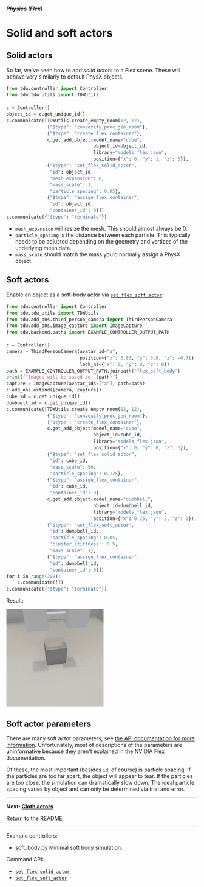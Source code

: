 ##### Physics (Flex)

# Solid and soft actors

## Solid actors

So far, we've seen how to add *solid actors* to a Flex scene. These will behave very similarly to default PhysX objects.

```python
from tdw.controller import Controller
from tdw.tdw_utils import TDWUtils

c = Controller()
object_id = c.get_unique_id()
c.communicate([TDWUtils.create_empty_room(12, 12),
               {"$type": "convexify_proc_gen_room"},
               {"$type": "create_flex_container"},
               c.get_add_object(model_name="cube",
                                object_id=object_id,
                                library="models_flex.json",
                                position={"x": 0, "y": 1, "z": 0}),
               {"$type": "set_flex_solid_actor",
                "id": object_id,
                "mesh_expansion": 0,
                "mass_scale": 1,
                "particle_spacing": 0.05},
               {"$type": "assign_flex_container",
                "id": object_id,
                "container_id": 0}])
c.communicate({"$type": "terminate"})
```

- `mesh_expansion` will resize the mesh. This should almost always be 0.
- `particle_spacing` is the distance between each particle. This typically needs to be adjusted depending on the geometry and vertices of the underlying mesh data.
- `mass_scale` should match the mass you'd normally assign a PhysX object.

## Soft actors

Enable an object as a soft-body actor via [`set_flex_soft_actor`](../../api/command_api.md#set_flex_soft_actor):

```python
from tdw.controller import Controller
from tdw.tdw_utils import TDWUtils
from tdw.add_ons.third_person_camera import ThirdPersonCamera
from tdw.add_ons.image_capture import ImageCapture
from tdw.backend.paths import EXAMPLE_CONTROLLER_OUTPUT_PATH

c = Controller()
camera = ThirdPersonCamera(avatar_id="a",
                           position={"x": 3.83, "y": 3.6, "z": -0.71},
                           look_at={"x": 0, "y": 0, "z": 0})
path = EXAMPLE_CONTROLLER_OUTPUT_PATH.joinpath("flex_soft_body")
print(f"Images will be saved to: {path}")
capture = ImageCapture(avatar_ids=["a"], path=path)
c.add_ons.extend([camera, capture])
cube_id = c.get_unique_id()
dumbbell_id = c.get_unique_id()
c.communicate([TDWUtils.create_empty_room(12, 12),
               {'$type': 'convexify_proc_gen_room'},
               {'$type': 'create_flex_container'},
               c.get_add_object(model_name="cube",
                                object_id=cube_id,
                                library="models_flex.json",
                                position={"x": 0, "y": 0, "z": 0}),
               {"$type": "set_flex_solid_actor",
                "id": cube_id,
                "mass_scale": 50,
                "particle_spacing": 0.125},
               {"$type": "assign_flex_container",
                "id": cube_id,
                "container_id": 0},
               c.get_add_object(model_name="dumbbell",
                                object_id=dumbbell_id,
                                library="models_flex.json",
                                position={"x": 0.25, "y": 2, "z": 0}),
               {"$type": "set_flex_soft_actor",
                "id": dumbbell_id,
                'particle_spacing': 0.05,
                'cluster_stiffness': 0.5,
                "mass_scale": 1},
               {"$type": "assign_flex_container",
                "id": dumbbell_id,
                "container_id": 0}])
for i in range(200):
    c.communicate([])
c.communicate({"$type": "terminate"})
```

Result:

![](images/soft_body.gif)

## Soft actor parameters

There are many soft actor parameters; see [the API documentation for more information](../../api/command_api.md#set_flex_soft_actor). Unfortunately, most of descriptions of the parameters are uninformative because they aren't explained in the NVIDIA Flex documentation.

Of these, the most important (besides `id`, of course) is particle spacing. If the particles are too far apart, the object will appear to tear. If the particles are too close, the simulation can dramatically slow down. The ideal particle spacing varies by object and can only be determined via trial and error.

***

**Next: [Cloth actors](cloth.md)**

[Return to the README](../../../README.md)

***

Example controllers:

- [soft_body.py](https://github.com/threedworld-mit/tdw/blob/master/Python/example_controllers/flex/soft_body.py) Minimal soft body simulation.

Command API:

- [`set_flex_solid_actor`](../../api/command_api.md#set_flex_solid_actor)
- [`set_flex_soft_actor`](../../api/command_api.md#set_flex_soft_actor)